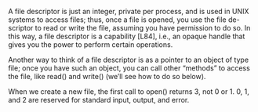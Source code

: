 A file descriptor is just an integer, private per process, and is used in UNIX systems to access files; thus, once a file is opened, you use the file de- scriptor to read or write the file, assuming you have permission to do so. In this way, a file descriptor is a capability [L84], i.e., an opaque handle that gives you the power to perform certain operations. 

Another way to think of a file descriptor is as a pointer to an object of type file; once you have such an object, you can call other “methods” to access the file, like read() and write() (we’ll see how to do so below).

When we create a new file, the first call to open() returns 3, not 0 or 1. 0, 1, and 2 are reserved for standard input, output, and error.